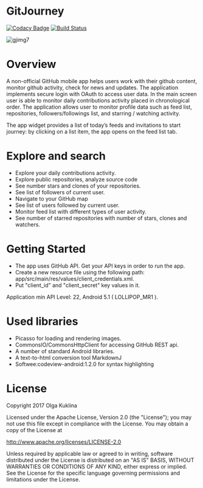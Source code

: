 # GitJourney


[![Codacy Badge](https://api.codacy.com/project/badge/Grade/d6fabe013081423eaedcf07056f48b15)](https://www.codacy.com/app/OlgaKuklina/GitJourney?utm_source=github.com&utm_medium=referral&utm_content=OlgaKuklina/GitHubJourney&utm_campaign=badger) [![Build Status](https://travis-ci.org/OlgaKuklina/GitJourney.svg?branch=master)](https://travis-ci.org/OlgaKuklina/GitJourney)


![gjimg7](https://user-images.githubusercontent.com/6971421/27860742-ba54135c-6132-11e7-9a72-929bd922e88a.png)


Overview
======

A non-official GitHub mobile app helps users work with their github content, monitor
github activity, check for news and updates.
The application implements secure login with OAuth to access user data.
In the main screen user is able to monitor daily contributions activity placed in chronological
order. 
The application allows user to monitor profile data such as feed list, repositories,
followers/followings list, and starring / watching activity.

The app widget provides a list of today’s feeds and invitations to start journey: by clicking on a
list item, the app opens on the feed list tab.

Explore and search
======

 - Explore your daily contributions activity.
 - Explore public repositories, analyze source code
 - See number stars and clones of your repositories.
 - See list of followers of current user.
 - Navigate to your GitHub map
 - See list of users followed by current user.
 - Monitor feed list with different types of user activity.
 - See number of starred repositories with number of stars, clones and watchers.

Getting Started
======
- The app uses GitHub API. Get your API keys in order to run the app.
- Create a new resource file using the following path: app/src/main/res/values/client_credentials.xml.
- Put "client_id" and "client_secret" key values in it.

Application min API Level: 22, Android 5.1 ( LOLLIPOP_MR1 ).

Used libraries
======
- Picasso for loading and rendering images.
- CommonsIO/CommonsHttpClient for accessing GitHub REST api.
- A number of standard Android libraries.
- A text-to-html conversion tool MarkdownJ
- Softwee:codeview-android:1.2.0 for syntax highlighting

License
======

Copyright 2017 Olga Kuklina

Licensed under the Apache License, Version 2.0 (the "License"); you may not use this file except in compliance with the License. You may obtain a copy of the License at

http://www.apache.org/licenses/LICENSE-2.0

Unless required by applicable law or agreed to in writing, software distributed under the License is distributed on an "AS IS" BASIS, WITHOUT WARRANTIES OR CONDITIONS OF ANY KIND, either express or implied. See the License for the specific language governing permissions and limitations under the License.



